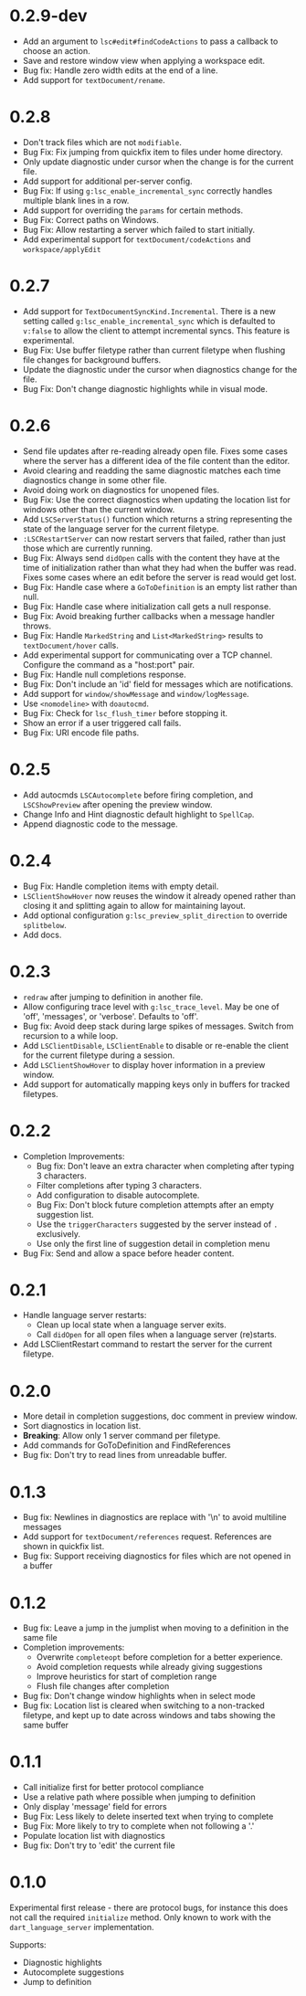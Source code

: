 # 0.2.9-dev

- Add an argument to `lsc#edit#findCodeActions` to pass a callback to choose an
  action.
- Save and restore window view when applying a workspace edit.
- Bug fix: Handle zero width edits at the end of a line.
- Add support for `textDocument/rename`.

# 0.2.8

- Don't track files which are not `modifiable`.
- Bug Fix: Fix jumping from quickfix item to files under home directory.
- Only update diagnostic under cursor when the change is for the current file.
- Add support for additional per-server config.
- Bug Fix: If using `g:lsc_enable_incremental_sync` correctly handles multiple
  blank lines in a row.
- Add support for overriding the `params` for certain methods.
- Bug Fix: Correct paths on Windows.
- Bug Fix: Allow restarting a server which failed to start initially.
- Add experimental support for `textDocument/codeActions` and
  `workspace/applyEdit`

# 0.2.7

- Add support for `TextDocumentSyncKind.Incremental`. There is a new setting
  called `g:lsc_enable_incremental_sync` which is defaulted to `v:false` to
  allow the client to attempt incremental syncs. This feature is experimental.
- Bug Fix: Use buffer filetype rather than current filetype when flushing file
  changes for background buffers.
- Update the diagnostic under the cursor when diagnostics change for the file.
- Bug Fix: Don't change diagnostic highlights while in visual mode.

# 0.2.6

- Send file updates after re-reading already open file. Fixes some cases where
  the server has a different idea of the file content than the editor.
- Avoid clearing and readding the same diagnostic matches each time diagnostics
  change in some other file.
- Avoid doing work on diagnostics for unopened files.
- Bug Fix: Use the correct diagnostics when updating the location list for
  windows other than the current window.
- Add `LSCServerStatus()` function which returns a string representing the state
  of the language server for the current filetype.
- `:LSCRestartServer` can now restart servers that failed, rather than just
  those which are currently running.
- Bug Fix: Always send `didOpen` calls with the content they have at the time of
  initialization rather than what they had when the buffer was read. Fixes some
  cases where an edit before the server is read would get lost.
- Bug Fix: Handle case where a `GoToDefinition` is an empty list rather than
  null.
- Bug Fix: Handle case where initialization call gets a null response.
- Bug Fix: Avoid breaking further callbacks when a message handler throws.
- Bug Fix: Handle `MarkedString` and `List<MarkedString>` results to
  `textDocument/hover` calls.
- Add experimental support for communicating over a TCP channel. Configure the
  command as a "host:port" pair.
- Bug Fix: Handle null completions response.
- Bug Fix: Don't include an 'id' field for messages which are notifications.
- Add support for `window/showMessage` and `window/logMessage`.
- Use `<nomodeline>` with `doautocmd`.
- Bug Fix: Check for `lsc_flush_timer` before stopping it.
- Show an error if a user triggered call fails.
- Bug Fix: URI encode file paths.

# 0.2.5

- Add autocmds `LSCAutocomplete` before firing completion, and `LSCShowPreview`
  after opening the preview window.
- Change Info and Hint diagnostic default highlight to `SpellCap`.
- Append diagnostic code to the message.

# 0.2.4

- Bug Fix: Handle completion items with empty detail.
- `LSClientShowHover` now reuses the window it already opened rather than
  closing it and splitting again to allow for maintaining layout.
- Add optional configuration `g:lsc_preview_split_direction` to override
  `splitbelow`.
- Add docs.

# 0.2.3

- `redraw` after jumping to definition in another file.
- Allow configuring trace level with `g:lsc_trace_level`. May be one of 'off',
  'messages', or 'verbose'. Defaults to 'off'.
- Bug fix: Avoid deep stack during large spikes of messages. Switch from
  recursion to a while loop.
- Add `LSClientDisable`, `LSClientEnable` to disable or re-enable the client
  for the current filetype during a session.
- Add `LSClientShowHover` to display hover information in a preview window.
- Add support for automatically mapping keys only in buffers for tracked
  filetypes.

# 0.2.2

- Completion Improvements:
  - Bug fix: Don't leave an extra character when completing after typing 3
    characters.
  - Filter completions after typing 3 characters.
  - Add configuration to disable autocomplete.
  - Bug Fix: Don't block future completion attempts after an empty suggestion
    list.
  - Use the `triggerCharacters` suggested by the server instead of `.`
    exclusively.
  - Use only the first line of suggestion detail in completion menu
- Bug Fix: Send and allow a space before header content.

# 0.2.1

- Handle language server restarts:
  - Clean up local state when a language server exits.
  - Call `didOpen` for all open files when a language server (re)starts.
- Add LSClientRestart command to restart the server for the current filetype.

# 0.2.0

- More detail in completion suggestions, doc comment in preview window.
- Sort diagnostics in location list.
- **Breaking**: Allow only 1 server command per filetype.
- Add commands for GoToDefinition and FindReferences
- Bug fix: Don't try to read lines from unreadable buffer.

# 0.1.3

- Bug fix: Newlines in diagnostics are replace with '\n' to avoid multiline
  messages
- Add support for `textDocument/references` request. References are shown in
  quickfix list.
- Bug fix: Support receiving diagnostics for files which are not opened in a
  buffer

# 0.1.2

- Bug fix: Leave a jump in the jumplist when moving to a definition in the same
  file
- Completion improvements:
  - Overwrite `completeopt` before completion for a better experience.
  - Avoid completion requests while already giving suggestions
  - Improve heuristics for start of completion range
  - Flush file changes after completion
- Bug fix: Don't change window highlights when in select mode
- Bug fix: Location list is cleared when switching to a non-tracked filetype,
  and kept up to date across windows and tabs showing the same buffer

# 0.1.1

- Call initialize first for better protocol compliance
- Use a relative path where possible when jumping to definition
- Only display 'message' field for errors
- Bug Fix: Less likely to delete inserted text when trying to complete
- Bug Fix: More likely to try to complete when not following a '.'
- Populate location list with diagnostics
- Bug fix: Don't try to 'edit' the current file

# 0.1.0

Experimental first release - there are protocol bugs, for instance this does not
call the required `initialize` method. Only known to work with the
`dart_language_server` implementation.

Supports:
- Diagnostic highlights
- Autocomplete suggestions
- Jump to definition
